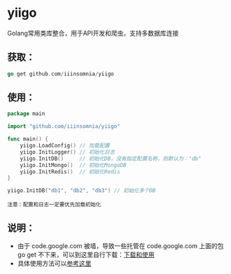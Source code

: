 # yiigo
Golang常用类库整合，用于API开发和爬虫，支持多数据库连接

## 获取：
```go
go get github.com/iiinsomnia/yiigo
```

## 使用：
```go
package main

import "github.com/iiinsomnia/yiigo"

func main() {
    yiigo.LoadConfig() // 加载配置
    yiigo.InitLogger() // 初始化日志
    yiigo.InitDB()     // 初始化DB，没有指定配置名称，则默认为："db"
    yiigo.InitMongo()  // 初始化MongoDB
    yiigo.InitRedis()  // 初始化Redis
}
```
```go
yiigo.InitDB("db1", "db2", "db3") // 初始化多个DB
```
```
注意：配置和日志一定要优先加载初始化
```

## 说明：
* 由于 code.google.com 被墙，导致一些托管在 code.google.com 上面的包 go get 不下来，可以到这里自行下载：[下载和使用](http://www.golangtc.com/download/package)
* 具体使用方法可以[参考这里](https://github.com/IIInsomnia/yiigo-example)